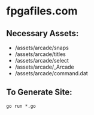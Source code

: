 # fpgafiles.com

## Necessary Assets:
* /assets/arcade/snaps
* /assets/arcade/titles
* /assets/arcade/select
* /assets/arcade/_Arcade
* /assets/arcade/command.dat

## To Generate Site:
```
go run *.go
```